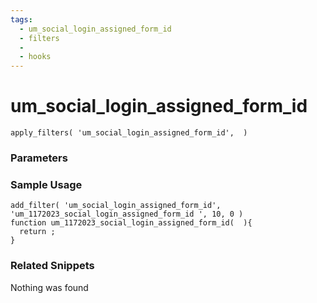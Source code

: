 ```yaml
---
tags: 
  - um_social_login_assigned_form_id
  - filters
  - 
  - hooks
---
```

# um\_social\_login\_assigned\_form\_id

``` php:no-line-numbers
apply_filters( 'um_social_login_assigned_form_id',  )
```
<div class='hook-sep'></div>

### Parameters

<div class='hook-sep'></div>



### Sample Usage

``` php:no-line-numbers
add_filter( 'um_social_login_assigned_form_id', 'um_1172023_social_login_assigned_form_id ', 10, 0 )
function um_1172023_social_login_assigned_form_id(  ){
  return ;
}
```
<div class='hook-sep'></div>



### Related Snippets

Nothing was found

